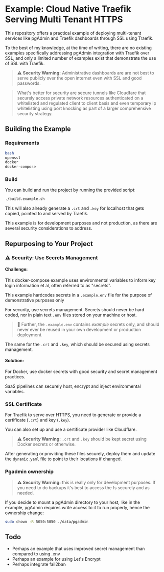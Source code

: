 # Example: Cloud Native Traefik Serving Multi Tenant HTTPS

This repository offers a practical example of deploying multi-tenant services like pgAdmin and Traefik dashboards through SSL using Traefik. 

To the best of my knowledge, at the time of writing, there are no existing examples specifically addressing pgAdmin integration with Traefik over SSL, and only a limited number of examples exist that demonstrate the use of SSL with Traefik.

> :warning: **Security Warning:** Administrative dashboards are are not best to serve publicly over the open internet even with SSL and good passwords.

> What's better for security are secure tunnels like Cloudfare that securely access private network resources authenticated on a whitelisted and regulated client to client basis and even temporary ip whitelisting using port knocking as part of a larger comprehensive security strategy.

## Building the Example

### Requirements
```bash
bash
openssl
docker
docker-compose
```

### Build
You can build and run the project by running the provided script:

```bash
./build.example.sh
```

This will also already generate a `.crt` and `.key` for localhost that gets copied, pointed to and served by Traefik.

This example is for development purposes and not production, as there are several security considerations to address.

## Repurposing to Your Project

### :warning: Security: Use Secrets Management

<!-- TODO: Use Docker Swarm? -->

#### Challenge:

This docker-compose example uses environmental variables to inform key login information et al, often referred to as "secrets".

This example hardcodes secrets in a `.example.env` file for the purpose of demonstrative purposes only 

For security, use secrets management. Secrets should never be hard coded, nor in plain text `.env` files stored on your machine or host.

> :no_entry_sign: Further, the `.example.env` contains *example* secrets only, and should never ever be reused in your own development or production deployment.

The same for the `.crt` and `.key`, which should be secured using secrets management.


#### Solution:

For Docker, use docker secrets with good security and secret management practices.

SaaS pipelines can securely host, encrypt and inject environmental variables.


### SSL Certificate
For Traefik to serve over HTTPS, you need to generate or provide a certificate (`.crt`) and key (`.key`). 

You can also set up and use a certificate provider like Cloudflare.

<!-- TODO: This example does not use docker secrets to secure  -->

> :warning: **Security Warning:** `.crt` and `.key` should be kept secret using Docker secrets or otherwise.

After generating or providing these files securely, deploy them and update the `dynamic.yaml` file to point to their locations if changed.

<!-- TODO: This example does not yet contain automatic certification using Let's Encrypt -->


### Pgadmin ownership

> :warning: **Security Warning:** this is really only for development purposes. If you need to do backups it's best to access the fs securely and as needed.

If you decide to mount a pgAdmin directory to your host, like in the example, pgAdmin requires write access to it to run properly, hence the ownership change:

```bash
sudo chown -R 5050:5050 ./data/pgadmin
```

## Todo

- Perhaps an example that uses improved secret management than compared to using .env
- Perhaps an example for using Let's Encrypt
- Perhaps integrate fail2ban
